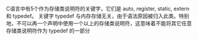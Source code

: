 
C语言中有5个作为存储类说明符的关键字，它们是 auto, register, static, extern 和 typedef。 关键字 typedef 与内存存储无关，由于语法原因被归入此类。特别地，不可以再一个声明中使用一个以上的存储类说明符，这意味着不能将其它任意存储类说明符作为 typedef 的一部分
